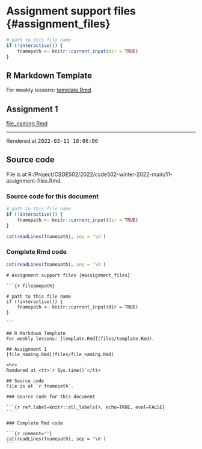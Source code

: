 # Assignment support files {#assignment_files}


```r
# path to this file name
if (!interactive()) {
    fnamepath <- knitr::current_input(dir = TRUE)
}
```

## R Markdown Template
For weekly lessons: [template.Rmd](files/template.Rmd).

## Assignment 1
[file_naming.Rmd](files/file_naming.Rmd)

<hr>
Rendered at <tt>2022-03-11 18:06:06</tt>

## Source code
File is at R:/Project/CSDE502/2022/csde502-winter-2022-main/11-assignment-files.Rmd.

### Source code for this document


```r
# path to this file name
if (!interactive()) {
    fnamepath <- knitr::current_input(dir = TRUE)
}

cat(readLines(fnamepath), sep = '\n')
```

### Complete Rmd code


```r
cat(readLines(fnamepath), sep = '\n')
```

````
# Assignment support files {#assignment_files}

```{r fileamepath}

# path to this file name
if (!interactive()) {
    fnamepath <- knitr::current_input(dir = TRUE)
}

```

## R Markdown Template
For weekly lessons: [template.Rmd](files/template.Rmd).

## Assignment 1
[file_naming.Rmd](files/file_naming.Rmd)

<hr>
Rendered at <tt>`r Sys.time()`</tt>

## Source code
File is at `r fnamepath`.

### Source code for this document

```{r ref.label=knitr::all_labels(), echo=TRUE, eval=FALSE}
```

### Complete Rmd code

```{r comment=''}
cat(readLines(fnamepath), sep = '\n')
```
````
